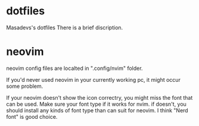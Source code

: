 # dotfiles
Masadevs's dotfiles
There is a brief discription.  

# neovim
neovim config files are localted in ".config/nvim" folder.

If you'd never used neovim in your currently working pc, it might occur some problem.

If your neovim doesn't show the icon correctry, you might miss the font that can be used.
Make sure your font type if it works for nvim. if doesn't, you should install any kinds of font type than can suit for neovim.
I think "Nerd font" is good choice. 
